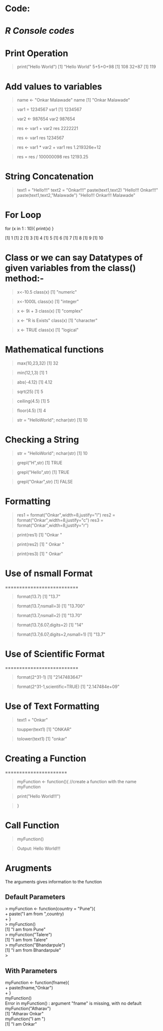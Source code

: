 Code:
=====
***R Console codes***
=====================

Print Operation
===============
> print("Hello World")
[1] "Hello World"
> 5+5+0+98
[1] 108
> 32+87
[1] 119

Add values to variables
=======================
> name <- "Onkar Malawade"
> name
[1] "Onkar Malawade"

> var1 = 1234567
> var1
[1] 1234567

> var2 <- 987654
> var2
 987654

> res <- var1 + var2
> res
 2222221

> res <- var1 
> res
 1234567

> res <- var1 * var2 + var1
> res
 1.219326e+12

> res = res / 100000098
> res
 12193.25

String Concatenation
====================
> text1 = "Hello!!!"
> text2 = "Onkar!!!"
> paste(text1,text2)
 "Hello!!! Onkar!!!"
> paste(text1,text2,"Malawade")
 "Hello!!! Onkar!!! Malawade"

For Loop
========
 for (x in 1 : 10){
 print(x)
 }

[1] 1
[1] 2
[1] 3
[1] 4
[1] 5
[1] 6
[1] 7
[1] 8
[1] 9
[1] 10

Class or we can say Datatypes of given variables from the class() method:-
=============================================================
> x<-10.5
> class(x)
[1] "numeric"

> x<-1000L
> class(x)
[1] "integer"

> x <- 9i + 3
> class(x)
[1] "complex"

> x <- "R is Exists"
> class(x)
[1] "character"

> x <- TRUE
> class(x)
[1] "logical"


Mathematical functions
=================
> max(10,23,32)
[1] 32

> min(12,1,3)
[1] 1

> abs(-4.12)
[1] 4.12

> sqrt(25)
[1] 5

> ceiling(4.5)
[1] 5

> floor(4.5)
[1] 4

>  str = "HelloWorld";
> nchar(str)
[1] 10

Checking a String
=================
> str = "HelloWorld"; 
> nchar(str)
[1] 10

> grepl("H",str)
[1] TRUE

> grepl("Hello",str)
[1] TRUE

> grepl("Onkar",str)
[1] FALSE

Formatting
===========

> res1 = format("Onkar",width=8,justify="l")
> res2 = format("Onkar",width=8,justify="c")
> res3 = format("Onkar",width=8,justify="r")

> print(res1)
[1] "Onkar   "

> print(res2)
[1] " Onkar  "

> print(res3)
[1] "   Onkar"

# Use of nsmall Format
==========================

> format(13.7)
[1] "13.7"

> format(13.7,nsmall=3)
[1] "13.700"

> format(13.7,nsmall=2)
[1] "13.70"

> format(13.7,6.07,digits=2)
[1] "14"

> format(13.7,6.07,digits=2,nsmall=1)
[1] "13.7"

# Use of Scientific Format
==========================
> format(2^31-1)
[1] "2147483647"

> format(2^31-1,scientific=TRUE)
[1] "2.147484e+09"

 Use of Text Formatting
 ====================
> text1 = "Onkar"

> toupper(text1)
[1] "ONKAR"

> tolower(text1)
[1] "onkar"
> 

# Creating a Function
======================
>myFunction <- function(){
//create a function with the name myFunction

>   print("Hello World!!!")

>}

 
Call Function
==============
> myFunction()

> Output: Hello World!!!

Arugments
=========
The arguments gives information to the function

Default Parameters
------------------
<p>
 > myFunction <- function(country = "Pune"){<br>
+ paste("I am from ",country)<br>
+ }<br>
> myFunction()<br>
[1] "I am from  Pune"<br>
> myFunction("Talere")<br>
[1] "I am from  Talere"<br>
> myFunction("Bhandarpule")<br>
[1] "I am from  Bhandarpule"<br>
> <br>
</p>

With Parameters
---------------
<p> myFunction <- function(fname){<br>
+ paste(fname,"Onkar")<br>
+ }<br>
 myFunction()<br>
Error in myFunction() : argument "fname" is missing, with no default<br>
 myFunction("Atharav")<br>
[1] "Atharav Onkar"<br>
 myFunction("I am ")<br>
[1] "I am  Onkar"<br>
<br>
</p>
